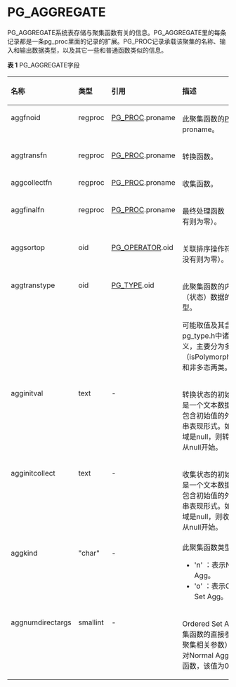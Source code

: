 # PG\_AGGREGATE

PG\_AGGREGATE系统表存储与聚集函数有关的信息。PG\_AGGREGATE里的每条记录都是一条pg\_proc里面的记录的扩展。PG\_PROC记录承载该聚集的名称、输入和输出数据类型，以及其它一些和普通函数类似的信息。

**表 1**  PG\_AGGREGATE字段

<a name="zh-cn_topic_0283137420_zh-cn_topic_0237122266_zh-cn_topic_0059777833_t78348f63ee1d413abe2de0904b31eff5"></a>
<table><thead align="left"><tr id="zh-cn_topic_0283137420_zh-cn_topic_0237122266_zh-cn_topic_0059777833_r6f4b35ae2e6e452a9f6edadd9d513dc0"><th class="cellrowborder" valign="top" width="19.55%" id="mcps1.2.5.1.1"><p id="zh-cn_topic_0283137420_zh-cn_topic_0237122266_zh-cn_topic_0059777833_a19582f8192204642b048ba6e8797a25b"><a name="zh-cn_topic_0283137420_zh-cn_topic_0237122266_zh-cn_topic_0059777833_a19582f8192204642b048ba6e8797a25b"></a><a name="zh-cn_topic_0283137420_zh-cn_topic_0237122266_zh-cn_topic_0059777833_a19582f8192204642b048ba6e8797a25b"></a>名称</p>
</th>
<th class="cellrowborder" valign="top" width="13.530000000000001%" id="mcps1.2.5.1.2"><p id="zh-cn_topic_0283137420_zh-cn_topic_0237122266_zh-cn_topic_0059777833_aa99a45fc42a445aebb8976f1996d4ff8"><a name="zh-cn_topic_0283137420_zh-cn_topic_0237122266_zh-cn_topic_0059777833_aa99a45fc42a445aebb8976f1996d4ff8"></a><a name="zh-cn_topic_0283137420_zh-cn_topic_0237122266_zh-cn_topic_0059777833_aa99a45fc42a445aebb8976f1996d4ff8"></a>类型</p>
</th>
<th class="cellrowborder" valign="top" width="27.82%" id="mcps1.2.5.1.3"><p id="zh-cn_topic_0283137420_zh-cn_topic_0237122266_zh-cn_topic_0059777833_a7a77c327b4844e869145c59951ec4ff2"><a name="zh-cn_topic_0283137420_zh-cn_topic_0237122266_zh-cn_topic_0059777833_a7a77c327b4844e869145c59951ec4ff2"></a><a name="zh-cn_topic_0283137420_zh-cn_topic_0237122266_zh-cn_topic_0059777833_a7a77c327b4844e869145c59951ec4ff2"></a>引用</p>
</th>
<th class="cellrowborder" valign="top" width="39.1%" id="mcps1.2.5.1.4"><p id="zh-cn_topic_0283137420_zh-cn_topic_0237122266_zh-cn_topic_0059777833_a1f0cd8edd8b740cfa6f6efe73652afdb"><a name="zh-cn_topic_0283137420_zh-cn_topic_0237122266_zh-cn_topic_0059777833_a1f0cd8edd8b740cfa6f6efe73652afdb"></a><a name="zh-cn_topic_0283137420_zh-cn_topic_0237122266_zh-cn_topic_0059777833_a1f0cd8edd8b740cfa6f6efe73652afdb"></a>描述</p>
</th>
</tr>
</thead>
<tbody><tr id="zh-cn_topic_0283137420_zh-cn_topic_0237122266_zh-cn_topic_0059777833_r3b022eb846fb4c0c97ed1f81c87e5446"><td class="cellrowborder" valign="top" width="19.55%" headers="mcps1.2.5.1.1 "><p id="zh-cn_topic_0283137420_zh-cn_topic_0237122266_zh-cn_topic_0059777833_ad6b6de6abce74084a1c560fa3ea05394"><a name="zh-cn_topic_0283137420_zh-cn_topic_0237122266_zh-cn_topic_0059777833_ad6b6de6abce74084a1c560fa3ea05394"></a><a name="zh-cn_topic_0283137420_zh-cn_topic_0237122266_zh-cn_topic_0059777833_ad6b6de6abce74084a1c560fa3ea05394"></a>aggfnoid</p>
</td>
<td class="cellrowborder" valign="top" width="13.530000000000001%" headers="mcps1.2.5.1.2 "><p id="zh-cn_topic_0283137420_zh-cn_topic_0237122266_zh-cn_topic_0059777833_ac737df4a04874512836097580d7e353f"><a name="zh-cn_topic_0283137420_zh-cn_topic_0237122266_zh-cn_topic_0059777833_ac737df4a04874512836097580d7e353f"></a><a name="zh-cn_topic_0283137420_zh-cn_topic_0237122266_zh-cn_topic_0059777833_ac737df4a04874512836097580d7e353f"></a>regproc</p>
</td>
<td class="cellrowborder" valign="top" width="27.82%" headers="mcps1.2.5.1.3 "><p id="zh-cn_topic_0283137420_zh-cn_topic_0237122266_zh-cn_topic_0059777833_a4a1a0492f6b842d5baf94c9f1048429f"><a name="zh-cn_topic_0283137420_zh-cn_topic_0237122266_zh-cn_topic_0059777833_a4a1a0492f6b842d5baf94c9f1048429f"></a><a name="zh-cn_topic_0283137420_zh-cn_topic_0237122266_zh-cn_topic_0059777833_a4a1a0492f6b842d5baf94c9f1048429f"></a><a href="PG_PROC.md">PG_PROC</a>.proname</p>
</td>
<td class="cellrowborder" valign="top" width="39.1%" headers="mcps1.2.5.1.4 "><p id="zh-cn_topic_0283137420_zh-cn_topic_0237122266_p73401827141214"><a name="zh-cn_topic_0283137420_zh-cn_topic_0237122266_p73401827141214"></a><a name="zh-cn_topic_0283137420_zh-cn_topic_0237122266_p73401827141214"></a>此聚集函数的<a href="PG_PROC.md">PG_PROC</a> proname。</p>
</td>
</tr>
<tr id="zh-cn_topic_0283137420_zh-cn_topic_0237122266_zh-cn_topic_0059777833_rbab82d27081a471d9b5e4c0cb26dfa91"><td class="cellrowborder" valign="top" width="19.55%" headers="mcps1.2.5.1.1 "><p id="zh-cn_topic_0283137420_zh-cn_topic_0237122266_zh-cn_topic_0059777833_ae1530e82b0184a08af60efd9a0d89f13"><a name="zh-cn_topic_0283137420_zh-cn_topic_0237122266_zh-cn_topic_0059777833_ae1530e82b0184a08af60efd9a0d89f13"></a><a name="zh-cn_topic_0283137420_zh-cn_topic_0237122266_zh-cn_topic_0059777833_ae1530e82b0184a08af60efd9a0d89f13"></a>aggtransfn</p>
</td>
<td class="cellrowborder" valign="top" width="13.530000000000001%" headers="mcps1.2.5.1.2 "><p id="zh-cn_topic_0283137420_zh-cn_topic_0237122266_zh-cn_topic_0059777833_aa6e7924dca2f4288913052cb4f802bf2"><a name="zh-cn_topic_0283137420_zh-cn_topic_0237122266_zh-cn_topic_0059777833_aa6e7924dca2f4288913052cb4f802bf2"></a><a name="zh-cn_topic_0283137420_zh-cn_topic_0237122266_zh-cn_topic_0059777833_aa6e7924dca2f4288913052cb4f802bf2"></a>regproc</p>
</td>
<td class="cellrowborder" valign="top" width="27.82%" headers="mcps1.2.5.1.3 "><p id="zh-cn_topic_0283137420_zh-cn_topic_0237122266_zh-cn_topic_0059777833_a9ef57d1d15d9453a8dc3c8db6cc2c9cc"><a name="zh-cn_topic_0283137420_zh-cn_topic_0237122266_zh-cn_topic_0059777833_a9ef57d1d15d9453a8dc3c8db6cc2c9cc"></a><a name="zh-cn_topic_0283137420_zh-cn_topic_0237122266_zh-cn_topic_0059777833_a9ef57d1d15d9453a8dc3c8db6cc2c9cc"></a><a href="PG_PROC.md">PG_PROC</a>.proname</p>
</td>
<td class="cellrowborder" valign="top" width="39.1%" headers="mcps1.2.5.1.4 "><p id="zh-cn_topic_0283137420_zh-cn_topic_0237122266_zh-cn_topic_0059777833_a44d743e0231846c6b8e5d55510c9ea01"><a name="zh-cn_topic_0283137420_zh-cn_topic_0237122266_zh-cn_topic_0059777833_a44d743e0231846c6b8e5d55510c9ea01"></a><a name="zh-cn_topic_0283137420_zh-cn_topic_0237122266_zh-cn_topic_0059777833_a44d743e0231846c6b8e5d55510c9ea01"></a>转换函数。</p>
</td>
</tr>
<tr id="zh-cn_topic_0283137420_zh-cn_topic_0237122266_zh-cn_topic_0059777833_r59a6cefbfeb34b71b33910a4e09de7fb"><td class="cellrowborder" valign="top" width="19.55%" headers="mcps1.2.5.1.1 "><p id="zh-cn_topic_0283137420_zh-cn_topic_0237122266_zh-cn_topic_0059777833_a09dedc63c6204f48b39be056b677c0e2"><a name="zh-cn_topic_0283137420_zh-cn_topic_0237122266_zh-cn_topic_0059777833_a09dedc63c6204f48b39be056b677c0e2"></a><a name="zh-cn_topic_0283137420_zh-cn_topic_0237122266_zh-cn_topic_0059777833_a09dedc63c6204f48b39be056b677c0e2"></a>aggcollectfn</p>
</td>
<td class="cellrowborder" valign="top" width="13.530000000000001%" headers="mcps1.2.5.1.2 "><p id="zh-cn_topic_0283137420_zh-cn_topic_0237122266_zh-cn_topic_0059777833_ab608734f3b0543729e71a5956caa18ac"><a name="zh-cn_topic_0283137420_zh-cn_topic_0237122266_zh-cn_topic_0059777833_ab608734f3b0543729e71a5956caa18ac"></a><a name="zh-cn_topic_0283137420_zh-cn_topic_0237122266_zh-cn_topic_0059777833_ab608734f3b0543729e71a5956caa18ac"></a>regproc</p>
</td>
<td class="cellrowborder" valign="top" width="27.82%" headers="mcps1.2.5.1.3 "><p id="zh-cn_topic_0283137420_zh-cn_topic_0237122266_zh-cn_topic_0059777833_ab4684d84497845c2ad1cfea43a56dd72"><a name="zh-cn_topic_0283137420_zh-cn_topic_0237122266_zh-cn_topic_0059777833_ab4684d84497845c2ad1cfea43a56dd72"></a><a name="zh-cn_topic_0283137420_zh-cn_topic_0237122266_zh-cn_topic_0059777833_ab4684d84497845c2ad1cfea43a56dd72"></a><a href="PG_PROC.md">PG_PROC</a>.proname</p>
</td>
<td class="cellrowborder" valign="top" width="39.1%" headers="mcps1.2.5.1.4 "><p id="zh-cn_topic_0283137420_zh-cn_topic_0237122266_zh-cn_topic_0059777833_a0cae7f1ae562404e864e68024ae8da54"><a name="zh-cn_topic_0283137420_zh-cn_topic_0237122266_zh-cn_topic_0059777833_a0cae7f1ae562404e864e68024ae8da54"></a><a name="zh-cn_topic_0283137420_zh-cn_topic_0237122266_zh-cn_topic_0059777833_a0cae7f1ae562404e864e68024ae8da54"></a>收集函数。</p>
</td>
</tr>
<tr id="zh-cn_topic_0283137420_zh-cn_topic_0237122266_zh-cn_topic_0059777833_rcc027b919ab54c4abf9c1b923522be48"><td class="cellrowborder" valign="top" width="19.55%" headers="mcps1.2.5.1.1 "><p id="zh-cn_topic_0283137420_zh-cn_topic_0237122266_zh-cn_topic_0059777833_a989677b72f5244fdaae36b2122c76458"><a name="zh-cn_topic_0283137420_zh-cn_topic_0237122266_zh-cn_topic_0059777833_a989677b72f5244fdaae36b2122c76458"></a><a name="zh-cn_topic_0283137420_zh-cn_topic_0237122266_zh-cn_topic_0059777833_a989677b72f5244fdaae36b2122c76458"></a>aggfinalfn</p>
</td>
<td class="cellrowborder" valign="top" width="13.530000000000001%" headers="mcps1.2.5.1.2 "><p id="zh-cn_topic_0283137420_zh-cn_topic_0237122266_zh-cn_topic_0059777833_a71190dd8423541df847374f2e5bf66e8"><a name="zh-cn_topic_0283137420_zh-cn_topic_0237122266_zh-cn_topic_0059777833_a71190dd8423541df847374f2e5bf66e8"></a><a name="zh-cn_topic_0283137420_zh-cn_topic_0237122266_zh-cn_topic_0059777833_a71190dd8423541df847374f2e5bf66e8"></a>regproc</p>
</td>
<td class="cellrowborder" valign="top" width="27.82%" headers="mcps1.2.5.1.3 "><p id="zh-cn_topic_0283137420_zh-cn_topic_0237122266_zh-cn_topic_0059777833_ada972480e7ef4ddab0cdf6fa502f9a96"><a name="zh-cn_topic_0283137420_zh-cn_topic_0237122266_zh-cn_topic_0059777833_ada972480e7ef4ddab0cdf6fa502f9a96"></a><a name="zh-cn_topic_0283137420_zh-cn_topic_0237122266_zh-cn_topic_0059777833_ada972480e7ef4ddab0cdf6fa502f9a96"></a><a href="PG_PROC.md">PG_PROC</a>.proname</p>
</td>
<td class="cellrowborder" valign="top" width="39.1%" headers="mcps1.2.5.1.4 "><p id="zh-cn_topic_0283137420_zh-cn_topic_0237122266_zh-cn_topic_0059777833_a703bd0aac55b40dd839dcf6dc791a210"><a name="zh-cn_topic_0283137420_zh-cn_topic_0237122266_zh-cn_topic_0059777833_a703bd0aac55b40dd839dcf6dc791a210"></a><a name="zh-cn_topic_0283137420_zh-cn_topic_0237122266_zh-cn_topic_0059777833_a703bd0aac55b40dd839dcf6dc791a210"></a>最终处理函数（如果没有则为零）。</p>
</td>
</tr>
<tr id="zh-cn_topic_0283137420_zh-cn_topic_0237122266_zh-cn_topic_0059777833_rf7682b0b8f724925a09e14f27a37b454"><td class="cellrowborder" valign="top" width="19.55%" headers="mcps1.2.5.1.1 "><p id="zh-cn_topic_0283137420_zh-cn_topic_0237122266_zh-cn_topic_0059777833_a9298093344dc4d249f28641d17cf8d5a"><a name="zh-cn_topic_0283137420_zh-cn_topic_0237122266_zh-cn_topic_0059777833_a9298093344dc4d249f28641d17cf8d5a"></a><a name="zh-cn_topic_0283137420_zh-cn_topic_0237122266_zh-cn_topic_0059777833_a9298093344dc4d249f28641d17cf8d5a"></a>aggsortop</p>
</td>
<td class="cellrowborder" valign="top" width="13.530000000000001%" headers="mcps1.2.5.1.2 "><p id="zh-cn_topic_0283137420_zh-cn_topic_0237122266_zh-cn_topic_0059777833_a5683c3c1a25341f0b41858e79a791922"><a name="zh-cn_topic_0283137420_zh-cn_topic_0237122266_zh-cn_topic_0059777833_a5683c3c1a25341f0b41858e79a791922"></a><a name="zh-cn_topic_0283137420_zh-cn_topic_0237122266_zh-cn_topic_0059777833_a5683c3c1a25341f0b41858e79a791922"></a>oid</p>
</td>
<td class="cellrowborder" valign="top" width="27.82%" headers="mcps1.2.5.1.3 "><p id="zh-cn_topic_0283137420_zh-cn_topic_0237122266_zh-cn_topic_0059777833_a7f0248b191714edbbec6aed7f696f7f0"><a name="zh-cn_topic_0283137420_zh-cn_topic_0237122266_zh-cn_topic_0059777833_a7f0248b191714edbbec6aed7f696f7f0"></a><a name="zh-cn_topic_0283137420_zh-cn_topic_0237122266_zh-cn_topic_0059777833_a7f0248b191714edbbec6aed7f696f7f0"></a><a href="PG_OPERATOR.md">PG_OPERATOR</a>.oid</p>
</td>
<td class="cellrowborder" valign="top" width="39.1%" headers="mcps1.2.5.1.4 "><p id="zh-cn_topic_0283137420_zh-cn_topic_0237122266_zh-cn_topic_0059777833_aa946374548ce4624aeebdb7bf55983ed"><a name="zh-cn_topic_0283137420_zh-cn_topic_0237122266_zh-cn_topic_0059777833_aa946374548ce4624aeebdb7bf55983ed"></a><a name="zh-cn_topic_0283137420_zh-cn_topic_0237122266_zh-cn_topic_0059777833_aa946374548ce4624aeebdb7bf55983ed"></a>关联排序操作符（如果没有则为零）。</p>
</td>
</tr>
<tr id="zh-cn_topic_0283137420_zh-cn_topic_0237122266_zh-cn_topic_0059777833_ra97edffba17641c9b3cd7a5e43ad01e8"><td class="cellrowborder" valign="top" width="19.55%" headers="mcps1.2.5.1.1 "><p id="zh-cn_topic_0283137420_zh-cn_topic_0237122266_zh-cn_topic_0059777833_a8afb91f50dd1429d9fe89d73b3af0a77"><a name="zh-cn_topic_0283137420_zh-cn_topic_0237122266_zh-cn_topic_0059777833_a8afb91f50dd1429d9fe89d73b3af0a77"></a><a name="zh-cn_topic_0283137420_zh-cn_topic_0237122266_zh-cn_topic_0059777833_a8afb91f50dd1429d9fe89d73b3af0a77"></a>aggtranstype</p>
</td>
<td class="cellrowborder" valign="top" width="13.530000000000001%" headers="mcps1.2.5.1.2 "><p id="zh-cn_topic_0283137420_zh-cn_topic_0237122266_zh-cn_topic_0059777833_ae6cad39facca4bad8752d4f3d25cca97"><a name="zh-cn_topic_0283137420_zh-cn_topic_0237122266_zh-cn_topic_0059777833_ae6cad39facca4bad8752d4f3d25cca97"></a><a name="zh-cn_topic_0283137420_zh-cn_topic_0237122266_zh-cn_topic_0059777833_ae6cad39facca4bad8752d4f3d25cca97"></a>oid</p>
</td>
<td class="cellrowborder" valign="top" width="27.82%" headers="mcps1.2.5.1.3 "><p id="zh-cn_topic_0283137420_zh-cn_topic_0237122266_zh-cn_topic_0059777833_ac2065ff72197433e8ffd8eb22822b8fa"><a name="zh-cn_topic_0283137420_zh-cn_topic_0237122266_zh-cn_topic_0059777833_ac2065ff72197433e8ffd8eb22822b8fa"></a><a name="zh-cn_topic_0283137420_zh-cn_topic_0237122266_zh-cn_topic_0059777833_ac2065ff72197433e8ffd8eb22822b8fa"></a><a href="PG_TYPE.md">PG_TYPE</a>.oid</p>
</td>
<td class="cellrowborder" valign="top" width="39.1%" headers="mcps1.2.5.1.4 "><p id="zh-cn_topic_0283137420_zh-cn_topic_0237122266_zh-cn_topic_0059777833_a3eec720a4a954a93a7c009ce378b12e8"><a name="zh-cn_topic_0283137420_zh-cn_topic_0237122266_zh-cn_topic_0059777833_a3eec720a4a954a93a7c009ce378b12e8"></a><a name="zh-cn_topic_0283137420_zh-cn_topic_0237122266_zh-cn_topic_0059777833_a3eec720a4a954a93a7c009ce378b12e8"></a>此聚集函数的内部转换（状态）数据的数据类型。</p>
<p id="p1149103473811"><a name="p1149103473811"></a><a name="p1149103473811"></a>可能取值及其含义见于pg_type.h中诸type定义，主要分为多态（isPolymorphicType）和非多态两类。</p>
</td>
</tr>
<tr id="zh-cn_topic_0283137420_zh-cn_topic_0237122266_zh-cn_topic_0059777833_r2d73907919b448a287cbcae422f2e01e"><td class="cellrowborder" valign="top" width="19.55%" headers="mcps1.2.5.1.1 "><p id="zh-cn_topic_0283137420_zh-cn_topic_0237122266_zh-cn_topic_0059777833_a7fa5dcd0dbac4c539d73c81435f1dd5e"><a name="zh-cn_topic_0283137420_zh-cn_topic_0237122266_zh-cn_topic_0059777833_a7fa5dcd0dbac4c539d73c81435f1dd5e"></a><a name="zh-cn_topic_0283137420_zh-cn_topic_0237122266_zh-cn_topic_0059777833_a7fa5dcd0dbac4c539d73c81435f1dd5e"></a>agginitval</p>
</td>
<td class="cellrowborder" valign="top" width="13.530000000000001%" headers="mcps1.2.5.1.2 "><p id="zh-cn_topic_0283137420_zh-cn_topic_0237122266_zh-cn_topic_0059777833_af160bbef970d44f58d54f3bc8f424bfc"><a name="zh-cn_topic_0283137420_zh-cn_topic_0237122266_zh-cn_topic_0059777833_af160bbef970d44f58d54f3bc8f424bfc"></a><a name="zh-cn_topic_0283137420_zh-cn_topic_0237122266_zh-cn_topic_0059777833_af160bbef970d44f58d54f3bc8f424bfc"></a>text</p>
</td>
<td class="cellrowborder" valign="top" width="27.82%" headers="mcps1.2.5.1.3 "><p id="zh-cn_topic_0283137420_zh-cn_topic_0237122266_zh-cn_topic_0059777833_a64c67b6ae2ef4bd9b28cde575c1d1d32"><a name="zh-cn_topic_0283137420_zh-cn_topic_0237122266_zh-cn_topic_0059777833_a64c67b6ae2ef4bd9b28cde575c1d1d32"></a><a name="zh-cn_topic_0283137420_zh-cn_topic_0237122266_zh-cn_topic_0059777833_a64c67b6ae2ef4bd9b28cde575c1d1d32"></a>-</p>
</td>
<td class="cellrowborder" valign="top" width="39.1%" headers="mcps1.2.5.1.4 "><p id="zh-cn_topic_0283137420_zh-cn_topic_0237122266_zh-cn_topic_0059777833_a397acde1a6774ac9b724802a948b0b90"><a name="zh-cn_topic_0283137420_zh-cn_topic_0237122266_zh-cn_topic_0059777833_a397acde1a6774ac9b724802a948b0b90"></a><a name="zh-cn_topic_0283137420_zh-cn_topic_0237122266_zh-cn_topic_0059777833_a397acde1a6774ac9b724802a948b0b90"></a>转换状态的初始值。这是一个文本数据域，它包含初始值的外部字符串表现形式。如果数据域是null，则转换状态值从null开始。</p>
</td>
</tr>
<tr id="zh-cn_topic_0283137420_zh-cn_topic_0237122266_zh-cn_topic_0059777833_re36650e3c8064a8fa49e6e9998bb29ee"><td class="cellrowborder" valign="top" width="19.55%" headers="mcps1.2.5.1.1 "><p id="zh-cn_topic_0283137420_zh-cn_topic_0237122266_zh-cn_topic_0059777833_af87c2136b8ca4d17955bbc8c4cc00c9e"><a name="zh-cn_topic_0283137420_zh-cn_topic_0237122266_zh-cn_topic_0059777833_af87c2136b8ca4d17955bbc8c4cc00c9e"></a><a name="zh-cn_topic_0283137420_zh-cn_topic_0237122266_zh-cn_topic_0059777833_af87c2136b8ca4d17955bbc8c4cc00c9e"></a>agginitcollect</p>
</td>
<td class="cellrowborder" valign="top" width="13.530000000000001%" headers="mcps1.2.5.1.2 "><p id="zh-cn_topic_0283137420_zh-cn_topic_0237122266_zh-cn_topic_0059777833_ae85898fbefeb4d618d4c41199a26aaa2"><a name="zh-cn_topic_0283137420_zh-cn_topic_0237122266_zh-cn_topic_0059777833_ae85898fbefeb4d618d4c41199a26aaa2"></a><a name="zh-cn_topic_0283137420_zh-cn_topic_0237122266_zh-cn_topic_0059777833_ae85898fbefeb4d618d4c41199a26aaa2"></a>text</p>
</td>
<td class="cellrowborder" valign="top" width="27.82%" headers="mcps1.2.5.1.3 "><p id="zh-cn_topic_0283137420_zh-cn_topic_0237122266_zh-cn_topic_0059777833_adab7fbf03fb8486aa94f3b208fc5584d"><a name="zh-cn_topic_0283137420_zh-cn_topic_0237122266_zh-cn_topic_0059777833_adab7fbf03fb8486aa94f3b208fc5584d"></a><a name="zh-cn_topic_0283137420_zh-cn_topic_0237122266_zh-cn_topic_0059777833_adab7fbf03fb8486aa94f3b208fc5584d"></a>-</p>
</td>
<td class="cellrowborder" valign="top" width="39.1%" headers="mcps1.2.5.1.4 "><p id="zh-cn_topic_0283137420_zh-cn_topic_0237122266_zh-cn_topic_0059777833_afacf9055489f4e68a3734ce70a1b4aa3"><a name="zh-cn_topic_0283137420_zh-cn_topic_0237122266_zh-cn_topic_0059777833_afacf9055489f4e68a3734ce70a1b4aa3"></a><a name="zh-cn_topic_0283137420_zh-cn_topic_0237122266_zh-cn_topic_0059777833_afacf9055489f4e68a3734ce70a1b4aa3"></a>收集状态的初始值。这是一个文本数据域，它包含初始值的外部字符串表现形式。如果数据域是null，则收集状态值从null开始。</p>
</td>
</tr>
<tr id="zh-cn_topic_0283137420_zh-cn_topic_0237122266_row13583185155216"><td class="cellrowborder" valign="top" width="19.55%" headers="mcps1.2.5.1.1 "><p id="zh-cn_topic_0283137420_zh-cn_topic_0237122266_p17583951195211"><a name="zh-cn_topic_0283137420_zh-cn_topic_0237122266_p17583951195211"></a><a name="zh-cn_topic_0283137420_zh-cn_topic_0237122266_p17583951195211"></a>aggkind</p>
</td>
<td class="cellrowborder" valign="top" width="13.530000000000001%" headers="mcps1.2.5.1.2 "><p id="zh-cn_topic_0283137420_zh-cn_topic_0237122266_p195839513525"><a name="zh-cn_topic_0283137420_zh-cn_topic_0237122266_p195839513525"></a><a name="zh-cn_topic_0283137420_zh-cn_topic_0237122266_p195839513525"></a>"char"</p>
</td>
<td class="cellrowborder" valign="top" width="27.82%" headers="mcps1.2.5.1.3 "><p id="zh-cn_topic_0283137420_zh-cn_topic_0237122266_p1158375125213"><a name="zh-cn_topic_0283137420_zh-cn_topic_0237122266_p1158375125213"></a><a name="zh-cn_topic_0283137420_zh-cn_topic_0237122266_p1158375125213"></a>-</p>
</td>
<td class="cellrowborder" valign="top" width="39.1%" headers="mcps1.2.5.1.4 "><div class="p" id="zh-cn_topic_0283137420_zh-cn_topic_0237122266_p14944809242"><a name="zh-cn_topic_0283137420_zh-cn_topic_0237122266_p14944809242"></a><a name="zh-cn_topic_0283137420_zh-cn_topic_0237122266_p14944809242"></a>此聚集函数类型：<a name="zh-cn_topic_0283137420_zh-cn_topic_0237122266_ul173372515244"></a><a name="zh-cn_topic_0283137420_zh-cn_topic_0237122266_ul173372515244"></a><ul id="zh-cn_topic_0283137420_zh-cn_topic_0237122266_ul173372515244"><li>'n' ：表示Normal Agg。</li><li>'o' ：表示Ordered Set Agg。</li></ul>
</div>
</td>
</tr>
<tr id="zh-cn_topic_0283137420_zh-cn_topic_0237122266_row10557174195811"><td class="cellrowborder" valign="top" width="19.55%" headers="mcps1.2.5.1.1 "><p id="zh-cn_topic_0283137420_zh-cn_topic_0237122266_p10558174205818"><a name="zh-cn_topic_0283137420_zh-cn_topic_0237122266_p10558174205818"></a><a name="zh-cn_topic_0283137420_zh-cn_topic_0237122266_p10558174205818"></a>aggnumdirectargs</p>
</td>
<td class="cellrowborder" valign="top" width="13.530000000000001%" headers="mcps1.2.5.1.2 "><p id="zh-cn_topic_0283137420_zh-cn_topic_0237122266_p1855817419581"><a name="zh-cn_topic_0283137420_zh-cn_topic_0237122266_p1855817419581"></a><a name="zh-cn_topic_0283137420_zh-cn_topic_0237122266_p1855817419581"></a>smallint</p>
</td>
<td class="cellrowborder" valign="top" width="27.82%" headers="mcps1.2.5.1.3 "><p id="zh-cn_topic_0283137420_zh-cn_topic_0237122266_p105582410586"><a name="zh-cn_topic_0283137420_zh-cn_topic_0237122266_p105582410586"></a><a name="zh-cn_topic_0283137420_zh-cn_topic_0237122266_p105582410586"></a>-</p>
</td>
<td class="cellrowborder" valign="top" width="39.1%" headers="mcps1.2.5.1.4 "><p id="zh-cn_topic_0283137420_zh-cn_topic_0237122266_p3895449276"><a name="zh-cn_topic_0283137420_zh-cn_topic_0237122266_p3895449276"></a><a name="zh-cn_topic_0283137420_zh-cn_topic_0237122266_p3895449276"></a>Ordered Set Agg类型聚集函数的直接参数（非聚集相关参数）数量。对Normal Agg类型聚集函数，该值为0。</p>
</td>
</tr>
</tbody>
</table>

